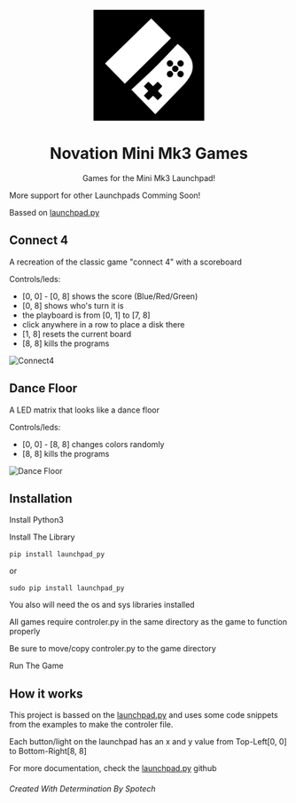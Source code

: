 <p align="center"><img src="https://raw.githubusercontent.com/SpotechYT/Novation-Mini-Mk3-Games/main/images/Logo.jpg" height="200"></p>
<h1 align="center">Novation Mini Mk3 Games</h1>
<p align="center">Games for the Mini Mk3 Launchpad!</p>

More support for other Launchpads Comming Soon!

Bassed on [launchpad.py](https://github.com/FMMT666/launchpad.py)

## Connect 4
A recreation of the classic game "connect 4" with a scoreboard

Controls/leds:
- [0, 0] - [0, 8] shows the score (Blue/Red/Green)
- [0, 8] shows who's turn it is
- the playboard is from [0, 1] to [7, 8]
- click anywhere in a row to place a disk there
- [1, 8] resets the current board
- [8, 8] kills the programs

![Connect4](https://raw.githubusercontent.com/SpotechYT/Novation-Mini-Mk3-Games/main/Connect4/example.gif)

## Dance Floor
A LED matrix that looks like a dance floor

Controls/leds:
- [0, 0] - [8, 8] changes colors randomly
- [8, 8] kills the programs

![Dance Floor](https://raw.githubusercontent.com/SpotechYT/Novation-Mini-Mk3-Games/main/DanceFloor/example.gif)

## Installation
Install Python3

Install The Library
```
pip install launchpad_py
```
or
```
sudo pip install launchpad_py
```

You also will need the os and sys libraries installed

All games require controler.py in the same directory as the game to function properly

Be sure to move/copy controler.py to the game directory

Run The Game

## How it works
This project is bassed on the [launchpad.py](https://github.com/FMMT666/launchpad.py) and uses some code snippets from the examples to make the controler file.

Each button/light on the launchpad has an x and y value from Top-Left[0, 0] to Bottom-Right[8, 8]
[](https://raw.githubusercontent.com/SpotechYT/Novation-Mini-Mk3-Games/main/Matrix.jpg)

For more documentation, check the [launchpad.py](https://github.com/FMMT666/launchpad.py) github 

###### Created With Determination By Spotech
